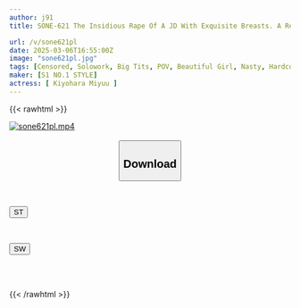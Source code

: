 ```yaml
---
author: j91
title: SONE-621 The Insidious Rape Of A JD With Exquisite Breasts. A Record Of An H-cup Female College Student Who Is Blackmailed By Middle-aged Men With A Big-breast Fetish, Who Relentlessly Fondle, Lick, Stroke, And Bukkake Her Breasts Until They Are Soaked. Miyu Kohinata

url: /v/sone621pl
date: 2025-03-06T16:55:00Z
image: "sone621pl.jpg"
tags: [Censored, Solowork, Big Tits, POV, Beautiful Girl, Nasty, Hardcore, Lotion	]
maker: [S1 NO.1 STYLE]
actress: [ Kiyohara Miyuu ]
---
```



{{< rawhtml >}}

<div class="video" data-videoid="pMyJ7Dad0DUGX4">
    <a href="javascript:;">
        <img src="/v/sone621pl/sone621pl.jpg" width="WIDTH" height="HEIGHT" alt="sone621pl.mp4" loading="lazy">
    </a>
</div>

<script type="text/javascript" src="https://j91.asia/asset/on-demand-st.js"></script>

<br>
  <link rel="stylesheet" href="https://j91.asia/asset/bs5.css">
  
  <center>
  <button class="btn btn-primary" type="button" data-bs-toggle="collapse" data-bs-target=".multi-collapse" aria-expanded="false" aria-controls="multiCollapseExample1 multiCollapseExample2"><h2>Download</h2></button></center>
</p>
<div class="row">
  <div class="col">
    <div class="collapse multi-collapse" id="multiCollapseExample1">
      <div class="card card-body">
	      	      <br>
<div class="buttons">  
<p><a href="/v/sone621pl/st.html" target="_blank"><button class="btn-hover color-3"><i class="fa fa-download"></i> ST</button></a></p></div>
    </div>
  </div>
</div>
  <div class="col">
    <div class="collapse multi-collapse" id="multiCollapseExample2">
      <div class="card card-body">
	      <br>
<div class="buttons">
<p><a href="/v/sone621pl/sw.html" target="_blank"><button class="btn-hover color-2"><i class="fa fa-download"></i> SW</button></a></p></div>
<br><br>
      </div>
    </div>
  </div>
</div>

{{< /rawhtml >}}